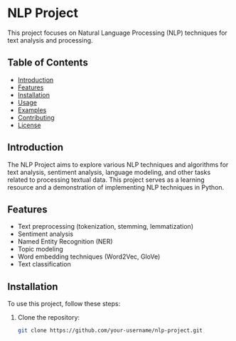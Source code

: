 # NLP Project

This project focuses on Natural Language Processing (NLP) techniques for text analysis and processing.
 
## Table of Contents
- [Introduction](#introduction)
- [Features](#features)
- [Installation](#installation)
- [Usage](#usage)
- [Examples](#examples)
- [Contributing](#contributing)
- [License](#license)

## Introduction

The NLP Project aims to explore various NLP techniques and algorithms for text analysis, sentiment analysis, language modeling, and other tasks related to processing textual data. This project serves as a learning resource and a demonstration of implementing NLP techniques in Python.

## Features

- Text preprocessing (tokenization, stemming, lemmatization)
- Sentiment analysis
- Named Entity Recognition (NER)
- Topic modeling
- Word embedding techniques (Word2Vec, GloVe)
- Text classification

## Installation

To use this project, follow these steps:

1. Clone the repository:
   ```bash
   git clone https://github.com/your-username/nlp-project.git
